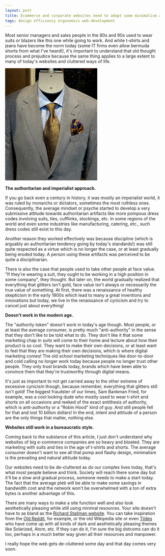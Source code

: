 ```yaml
---
layout: post
title: Ecommerce and corporate websites need to adopt some minimalism and de-clutter
tags: design efficiency ergonomics web-development
---
```


Most senior managers and sales people in the 80s and 90s used to wear suits or blazers like this one while going to work. And while t-shirts and jeans have become the norm today (some IT firms even allow bermuda shorts from what I've heard!), it's important to understand that old thought process and prejudice because the same thing applies to a large extent to many of today's websites and cluttered ways of life.

![shirt-tie-and-suit-jacket](/uploads/shirt-tie-and-suit-jacket.jpg)

**The authoritarian and imperialist approach.**

If you go back even a century in history, it was mostly an imperialist world, it was ruled by monarchs or dictators, sometimes the most ruthless ones. Consequently, the average mindset or psyche started to develop a very submissive attitude towards authoritarian artifacts like more pompous dress codes involving suits, ties, cufflinks, stockings, etc. In some regions of the world and even some industries like manufacturing, catering, etc., such dress codes still exist to this day.

Another reason they worked effectively was because discipline (which is arguably an authoritarian tendency going by today's standards!) was still quite respected as a virtue which is no longer the case, or at least gradually being eroded today. A person using these artifacts was perceived to be quite a disciplinarian.

There is also the case that people used to take other people at face value. "If they're wearing a suit, they ought to be working in a high position in some company", they thought. But later on, the world gradually realized that everything that glitters isn't gold, face value isn't always or necessarily the true value of something. At first, there was a renaissance of healthy skepticism in the early 1900s which lead to many a great inventions and innovations but today, we live in the renaissance of cynicism and try to cancel just about everything!

**Doesn't work in the modern age.**

The "authority token" doesn't work in today's age though. Most people, or at least the average consumer, is pretty much "anti-authority" in the sense that they don't like to be told what to do. They don't like it that some marketing chap in suits will come to their home and lecture about how their product is so cool. They want to make their own decisions, or at least want to feel that they are making their own decisions, which is where digital marketing comes! The old school marketing techniques like door-to-door and cold calling no longer work today because people no longer trust other people. They only trust brands today, brands which have been able to convince them that they're trustworthy through digital means.

It's just as important to not get carried away to the other extreme of excessive cynicism though, because remember, everything that glitters still isn't gold! The biggest fraudster of our times, Sam Bankman Fried, for example, was a cool looking dude who mostly used to wear t-shirt and shorts on all occasions and reeked of the exact antithesis of authority, which is anti-authority or a "Robin Hood" kind of guy. And still people fell for that and lost 10 billion dollars! In the end, intent and attitude of a person are the only things that matter, nothing else.

**Websites still work in a bureaucratic style.**

Coming back to the substance of this article, I just don't understand why websites of big e-commerce companies are so heavy and bloated. They are marketing with suits and ties in the age of t-shirts and shorts. The average consumer doesn't want to see all that pomp and flashy design, minimalism is the prevailing and natural attitude today.

Our websites need to be de-cluttered as do our complex lives today, that's what most people believe and think. Society will reach there some day but it'll be a slow and gradual process, someone needs to make a start today. The fact that the average pleb will be able to make some savings in bandwidth cost and the network won't be overwhelmed with a ton of extra bytes is another advantage of this.

There are many ways to make a site function well and also look aesthetically pleasing while still using minimal resources. Your site doesn't have to as bland as the [Richard Stallman website](https://stallman.org/). You can take inspiration from the [Old Reddit](https://old.reddit.com/), for example, or the old Wikipedia site or even [Tildes](https://tildes.net/) who have come up with all kinds of dark and aesthetically pleasing themes like Solarized, Atom, etc. If they can do it, I'm sure the big dotcoms can do it too, perhaps in a much better way given all their resources and manpower.

I really hope the web gets de-cluttered some day and that day comes very soon.